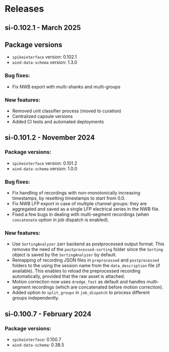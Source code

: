 # Releases

## si-0.102.1 - March 2025

## Package versions
* `spikeinterface` version: 0.102.1
* `aind-data-schema` version: 1.3.0

### Bug fixes:
* Fix NWB export with multi-shanks and multi-groups

### New features:
* Removed unit classifier process (moved to curation)
* Centralized capsule versions
* Added CI tests and automated deployments


## si-0.101.2 - November 2024

### Package versions:
* `spikeinterface` version: 0.101.2
* `aind-data-schema` version: 1.0.0

### Bug fixes:
* Fix handling of recordings with non-monotonically increasing timestamps, by resetting timestamps to start from 0.0. 
* Fix NWB LFP export in case of multiple channel groups: they are aggregated and saved as a single LFP electrical series in the NWB file.
* Fixed a few bugs in dealing with multi-segment recordings (when `concatenate` option in job dispatch is enabled).

### New features:
* Use `SortingAnalyzer` zarr backend as postprocessed output format. This removes the need of the `postprocessed-sorting` folder since the `Sorting` object is saved by the `SortingAnalyzer` by default.
* Remapping of recording JSON files in `preprocessed` and `postprocessed` folders to the using the session name from the `data_description` file (if available). This enables to reload the preprocessed recording automatically, provided that the raw asset is attached.
* Motion correction now uses `dredge_fast` as default and handles multi-segment recordings (which are concatenated before motion correction).
* Added option to `split_groups` in `job_dispatch` to process different groups independently.

## si-0.100.7 - February 2024

### Package versions:
* `spikeinterface`: 0.100.7
* `aind-data-schema`: 0.38.5